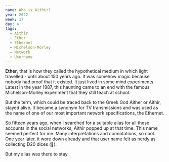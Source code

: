 ```yaml
---
name: Who is Aithir?
year: 2022
week: 17
day: 4
tags:
  - Aithir
  - Ether
  - Ethernet
  - Michelson-Morley
  - Network
  - Username
---
```


**Ether**, that is how they called the hypothetical medium in which light
travelled - until about 150 years ago. It was somehow magic because nobody had
proof that it existed. It just lived in some mind experiments. Latest in the
year 1887, this haunting came to an end with the famous Michelson-Morley
experiment that they still teach at school.

But the term, which could be traced back to the Greek God Aither or Aithir,
stayed alive. It became a synonym for TV transmissions and was used as the name
of one of our most important network specifications, the Ethernet.

So fifteen years ago, when I searched for a suitable alias for all these
accounts in the social networks, Aithir popped up at that time. This name seemed
perfect for me. Many interpretations and connotations, so cool. One year later,
it wore down already and that user name felt as nerdy as collecting D20 dices
(👀).

But my alias was there to stay.
